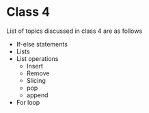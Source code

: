 # Class 4
List of topics discussed in class 4 are as follows
* If-else statements
* Lists
* List operations
	* Insert
	* Remove
	* Slicing
	* pop
	* append
* For loop